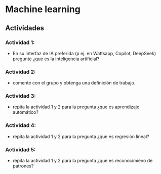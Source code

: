 # Machine learning
## Actividades

### Actividad 1: 

- En su interfaz de IA preferida (p ej. en Wattsapp, Copilot, DeepSeek) pregunte ¿que es la inteligencia artificial?

### Actividad 2: 

- comente con el grupo y obtenga una definición de trabajo.

### Actividad 3: 

- repita la actividad 1 y 2 para la pregunta ¿que es aprendizaje automático?

### Actividad 4: 

- repita la actividad 1 y 2 para la pregunta ¿que es regresión lineal?

### Actividad 5: 

- repita la actividad 1 y 2 para la pregunta ¿que es reconocimieno de patrones?

